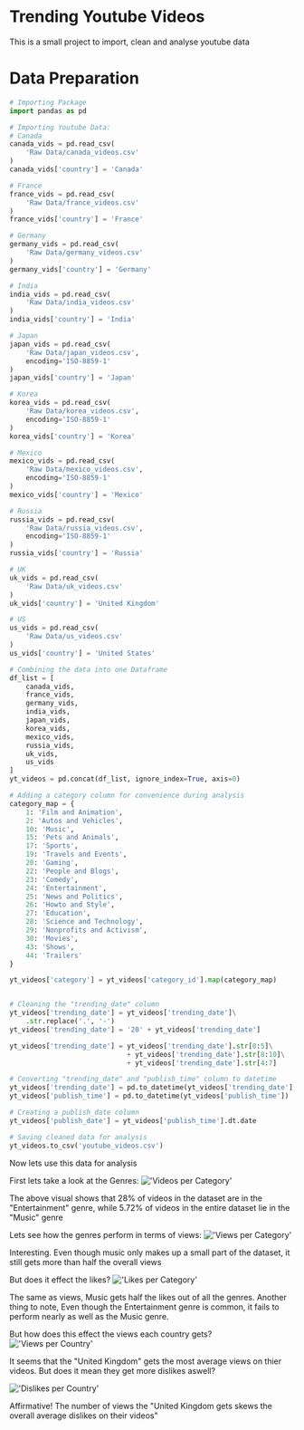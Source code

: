 # Trending Youtube Videos
This is a small project to import, clean and analyse youtube data

# Data Preparation
```python
# Importing Package
import pandas as pd

# Importing Youtube Data:
# Canada
canada_vids = pd.read_csv(
    'Raw Data/canada_videos.csv'
)
canada_vids['country'] = 'Canada'

# France
france_vids = pd.read_csv(
    'Raw Data/france_videos.csv'
)
france_vids['country'] = 'France'

# Germany
germany_vids = pd.read_csv(
    'Raw Data/germany_videos.csv'
)
germany_vids['country'] = 'Germany'

# India
india_vids = pd.read_csv(
    'Raw Data/india_videos.csv'
)
india_vids['country'] = 'India'

# Japan
japan_vids = pd.read_csv(
    'Raw Data/japan_videos.csv',
    encoding='ISO-8859-1'
)
japan_vids['country'] = 'Japan'

# Korea
korea_vids = pd.read_csv(
    'Raw Data/korea_videos.csv',
    encoding='ISO-8859-1'
)
korea_vids['country'] = 'Korea'

# Mexico
mexico_vids = pd.read_csv(
    'Raw Data/mexico_videos.csv',
    encoding='ISO-8859-1'
)
mexico_vids['country'] = 'Mexico'

# Russia
russia_vids = pd.read_csv(
    'Raw Data/russia_videos.csv',
    encoding='ISO-8859-1'
)
russia_vids['country'] = 'Russia'

# UK
uk_vids = pd.read_csv(
    'Raw Data/uk_videos.csv'
)
uk_vids['country'] = 'United Kingdom'

# US
us_vids = pd.read_csv(
    'Raw Data/us_videos.csv'
)
us_vids['country'] = 'United States'

# Combining the data into one Dataframe
df_list = [
    canada_vids,
    france_vids,
    germany_vids,
    india_vids,
    japan_vids,
    korea_vids,
    mexico_vids,
    russia_vids,
    uk_vids,
    us_vids
]
yt_videos = pd.concat(df_list, ignore_index=True, axis=0)

# Adding a category column for convenience during analysis
category_map = {
    1: 'Film and Animation',
    2: 'Autos and Vehicles',
    10: 'Music',
    15: 'Pets and Animals',
    17: 'Sports',
    19: 'Travels and Events',
    20: 'Gaming',
    22: 'People and Blogs',
    23: 'Comedy',
    24: 'Entertainment',
    25: 'News and Politics',
    26: 'Howto and Style',
    27: 'Education',
    28: 'Science and Technology',
    29: 'Nonprofits and Activism',
    30: 'Movies',
    43: 'Shows',
    44: 'Trailers'
}

yt_videos['category'] = yt_videos['category_id'].map(category_map)


# Cleaning the "trending_date" column
yt_videos['trending_date'] = yt_videos['trending_date']\
    .str.replace('.', '-')
yt_videos['trending_date'] = '20' + yt_videos['trending_date']

yt_videos['trending_date'] = yt_videos['trending_date'].str[0:5]\
                             + yt_videos['trending_date'].str[8:10]\
                             + yt_videos['trending_date'].str[4:7]

# Converting "trending_date" and "publish_time" column to datetime
yt_videos['trending_date'] = pd.to_datetime(yt_videos['trending_date'], yearfirst=True, ).dt.date
yt_videos['publish_time'] = pd.to_datetime(yt_videos['publish_time'])

# Creating a publish_date column
yt_videos['publish_date'] = yt_videos['publish_time'].dt.date

# Saving cleaned data for analysis
yt_videos.to_csv('youtube_videos.csv')
```

Now lets use this data for analysis

First lets take a look at the Genres:
!['Videos per Category'](Videos%20per%20Category.png)

The above visual shows that 28% of videos in the dataset are in the "Entertainment" genre,
while 5.72% of videos in the entire dataset lie in the "Music" genre

Lets see how the genres perform in terms of views:
!['Views per Category'](Views%20per%20Category.png)

Interesting. Even though music only makes up a small part of the dataset, it still gets more than half the overall views

But does it effect the likes?
!['Likes per Category'](Likes%20per%20Category.png)

The same as views, Music gets half the likes out of all the genres.
Another thing to note, Even though the Entertainment genre is common, it fails to perform nearly as well as the Music genre.


But how does this effect the views each country gets?
!['Views per Country'](Views%20per%20Country.png)

It seems that the "United Kingdom" gets the most average views on thier videos.
But does it mean they get more dislikes aswell?

!['Dislikes per Country'](Dislikes%20per%20Country.png)

Affirmative! The number of views the "United Kingdom gets skews the overall average dislikes on their videos"